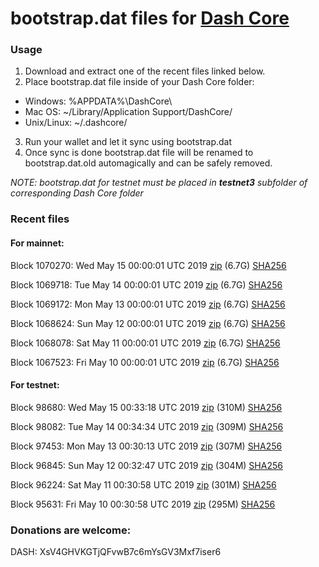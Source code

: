# bootstrap.dat files for [Dash Core](https://www.dash.org)

### Usage

1. Download and extract one of the recent files linked below.
2. Place bootstrap.dat file inside of your Dash Core folder:
 - Windows: %APPDATA%\DashCore\
 - Mac OS: ~/Library/Application Support/DashCore/
 - Unix/Linux: ~/.dashcore/
3. Run your wallet and let it sync using bootstrap.dat
4. Once sync is done bootstrap.dat file will be renamed to bootstrap.dat.old automagically and can be safely removed.

_NOTE: bootstrap.dat for testnet must be placed in **testnet3** subfolder of corresponding Dash Core folder_

### Recent files

#### For mainnet:

Block 1070270: Wed May 15 00:00:01 UTC 2019 [zip](https://dash-bootstrap.ams3.digitaloceanspaces.com/mainnet/2019-05-15/bootstrap.dat.zip) (6.7G) [SHA256](https://dash-bootstrap.ams3.digitaloceanspaces.com/mainnet/2019-05-15/sha256.txt)

Block 1069718: Tue May 14 00:00:01 UTC 2019 [zip](https://dash-bootstrap.ams3.digitaloceanspaces.com/mainnet/2019-05-14/bootstrap.dat.zip) (6.7G) [SHA256](https://dash-bootstrap.ams3.digitaloceanspaces.com/mainnet/2019-05-14/sha256.txt)

Block 1069172: Mon May 13 00:00:01 UTC 2019 [zip](https://dash-bootstrap.ams3.digitaloceanspaces.com/mainnet/2019-05-13/bootstrap.dat.zip) (6.7G) [SHA256](https://dash-bootstrap.ams3.digitaloceanspaces.com/mainnet/2019-05-13/sha256.txt)

Block 1068624: Sun May 12 00:00:01 UTC 2019 [zip](https://dash-bootstrap.ams3.digitaloceanspaces.com/mainnet/2019-05-12/bootstrap.dat.zip) (6.7G) [SHA256](https://dash-bootstrap.ams3.digitaloceanspaces.com/mainnet/2019-05-12/sha256.txt)

Block 1068078: Sat May 11 00:00:01 UTC 2019 [zip](https://dash-bootstrap.ams3.digitaloceanspaces.com/mainnet/2019-05-11/bootstrap.dat.zip) (6.7G) [SHA256](https://dash-bootstrap.ams3.digitaloceanspaces.com/mainnet/2019-05-11/sha256.txt)

Block 1067523: Fri May 10 00:00:01 UTC 2019 [zip](https://dash-bootstrap.ams3.digitaloceanspaces.com/mainnet/2019-05-10/bootstrap.dat.zip) (6.7G) [SHA256](https://dash-bootstrap.ams3.digitaloceanspaces.com/mainnet/2019-05-10/sha256.txt)


#### For testnet:

Block 98680: Wed May 15 00:33:18 UTC 2019 [zip](https://dash-bootstrap.ams3.digitaloceanspaces.com/testnet/2019-05-15/bootstrap.dat.zip) (310M) [SHA256](https://dash-bootstrap.ams3.digitaloceanspaces.com/testnet/2019-05-15/sha256.txt)

Block 98082: Tue May 14 00:34:34 UTC 2019 [zip](https://dash-bootstrap.ams3.digitaloceanspaces.com/testnet/2019-05-14/bootstrap.dat.zip) (309M) [SHA256](https://dash-bootstrap.ams3.digitaloceanspaces.com/testnet/2019-05-14/sha256.txt)

Block 97453: Mon May 13 00:30:13 UTC 2019 [zip](https://dash-bootstrap.ams3.digitaloceanspaces.com/testnet/2019-05-13/bootstrap.dat.zip) (307M) [SHA256](https://dash-bootstrap.ams3.digitaloceanspaces.com/testnet/2019-05-13/sha256.txt)

Block 96845: Sun May 12 00:32:47 UTC 2019 [zip](https://dash-bootstrap.ams3.digitaloceanspaces.com/testnet/2019-05-12/bootstrap.dat.zip) (304M) [SHA256](https://dash-bootstrap.ams3.digitaloceanspaces.com/testnet/2019-05-12/sha256.txt)

Block 96224: Sat May 11 00:30:58 UTC 2019 [zip](https://dash-bootstrap.ams3.digitaloceanspaces.com/testnet/2019-05-11/bootstrap.dat.zip) (301M) [SHA256](https://dash-bootstrap.ams3.digitaloceanspaces.com/testnet/2019-05-11/sha256.txt)

Block 95631: Fri May 10 00:30:58 UTC 2019 [zip](https://dash-bootstrap.ams3.digitaloceanspaces.com/testnet/2019-05-10/bootstrap.dat.zip) (295M) [SHA256](https://dash-bootstrap.ams3.digitaloceanspaces.com/testnet/2019-05-10/sha256.txt)


### Donations are welcome:

DASH: XsV4GHVKGTjQFvwB7c6mYsGV3Mxf7iser6
